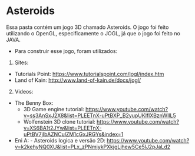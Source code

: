 # Asteroids
Essa pasta contém um jogo 3D chamado Asteroids. O jogo foi feito utilizando o OpenGL, especificamente o JOGL, já que o jogo foi feito no JAVA.

- Para construir esse jogo, foram utilizados:
 1. Sites:
  - Tutorials Point: https://www.tutorialspoint.com/jogl/index.htm
  - Land of Kain: http://www.land-of-kain.de/docs/jogl/
 2. Videos:
  - The Benny Box:
    - 3D Game engine tutorial: https://www.youtube.com/watch?v=ss3AnSxJ2X8&list=PLEETnX-uPtBXP_B2yupUKlflXBznWIlL5
    - Wolfenstein 3D clone tutorial: https://www.youtube.com/watch?v=XS6BA1t2JYw&list=PLEETnX-uPtBV7jIbAZNCulZM1cGxJRGYs&index=1
   - Eni A:
    - Asteroids logica e versão 2D: https://www.youtube.com/watch?v=k2kehyNQ0XU&list=PLx_zPNmiykPXkjgLjhew5Ce5lJ2pJaLd2
